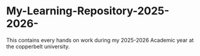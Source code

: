 # My-Learning-Repository-2025-2026-
This contains every hands on work during my 2025-2026 Academic year at the copperbelt university.
